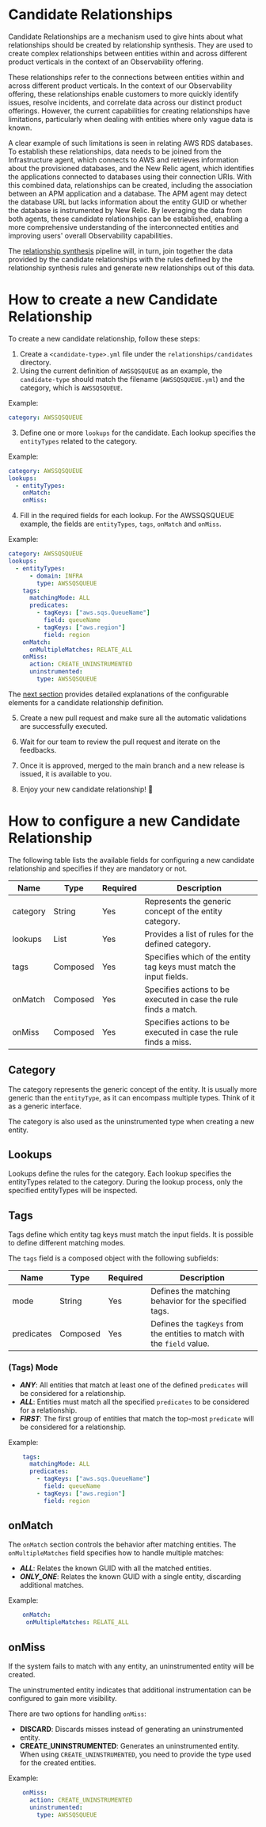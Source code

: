 # Candidate Relationships

Candidate Relationships are a mechanism used to give hints about what relationships should be created by relationship synthesis. 
They are used to create complex relationships between entities within and across different product verticals in the context of an Observability offering.

These relationships refer to the connections between entities within and across different product verticals. 
In the context of our Observability offering, these relationships enable customers to more quickly identify issues, 
resolve incidents, and correlate data across our distinct product offerings. 
However, the current capabilities for creating relationships have limitations, 
particularly when dealing with entities where only vague data is known.

A clear example of such limitations is seen in relating AWS RDS databases. 
To establish these relationships, data needs to be joined from the Infrastructure agent, 
which connects to AWS and retrieves information about the provisioned databases, and the New Relic agent, 
which identifies the applications connected to databases using their connection URIs. 
With this combined data, relationships can be created, including the association between an APM application and a database. 
The APM agent may detect the database URL but lacks information about the entity GUID or whether the database is instrumented by New Relic. 
By leveraging the data from both agents, these candidate relationships can be established, 
enabling a more comprehensive understanding of the interconnected entities and improving users' overall Observability capabilities.

The [relationship synthesis](relationship_synthesis.md) pipeline will, in turn, join together the data provided by the candidate relationships 
with the rules defined by the relationship synthesis rules and generate new relationships out of this data.

# How to create a new Candidate Relationship

To create a new candidate relationship, follow these steps:

1. Create a `<candidate-type>.yml` file under the `relationships/candidates` directory.
2. Using the current definition of `AWSSQSQUEUE` as an example, the `candidate-type` should match the
filename (`AWSSQSQUEUE.yml`) and the category, which is `AWSSQSQUEUE`.

Example:

```yaml
category: AWSSQSQUEUE
```

3. Define one or more `lookups` for the candidate. Each lookup specifies the `entityTypes` related to the category.

Example:

```yaml
category: AWSSQSQUEUE
lookups:
  - entityTypes:
    onMatch:
    onMiss:
```

4. Fill in the required fields for each lookup. For the AWSSQSQUEUE example, the fields are `entityTypes`, `tags`, `onMatch` and `onMiss`.

Example:

```yaml
category: AWSSQSQUEUE
lookups:
  - entityTypes:
      - domain: INFRA
        type: AWSSQSQUEUE
    tags:
      matchingMode: ALL
      predicates:
        - tagKeys: ["aws.sqs.QueueName"]
          field: queueName
        - tagKeys: ["aws.region"]
          field: region
    onMatch:
      onMultipleMatches: RELATE_ALL
    onMiss:
      action: CREATE_UNINSTRUMENTED
      uninstrumented:
        type: AWSSQSQUEUE
```

The [next section](#how-to-configure-a-new-candidate-relationship) provides detailed explanations of the configurable elements for a candidate relationship definition.

5. Create a new pull request and make sure all the automatic validations are successfully executed.

6. Wait for our team to review the pull request and iterate on the feedbacks.

7. Once it is approved, merged to the main branch and a new release is issued, it is available to you.

8. Enjoy your new candidate relationship! :tada:

# How to configure a new Candidate Relationship

The following table lists the available fields for configuring a new candidate relationship and specifies if they are mandatory or not.

| **Name** | **Type** | **Required** | **Description**                                                     |
|----------|----------|-------------|---------------------------------------------------------------------|
| category | String   | Yes         | Represents the generic concept of the entity category.              |
| lookups  | List     | Yes         | Provides a list of rules for the defined category.                  |
| tags     | Composed | Yes         | Specifies which of the entity tag keys must match the input fields. |
| onMatch  | Composed | Yes         | Specifies actions to be executed in case the rule finds a match.    |
| onMiss   | Composed | Yes         | Specifies actions to be executed in case the rule finds a miss.     |

## Category

The category represents the generic concept of the entity. It is usually more generic than the `entityType`, 
as it can encompass multiple types. Think of it as a generic interface.

The category is also used as the uninstrumented type when creating a new entity.

## Lookups

Lookups define the rules for the category. Each lookup specifies the entityTypes related to the category.
During the lookup process, only the specified entityTypes will be inspected.

## Tags

Tags define which entity tag keys must match the input fields. It is possible to define different matching modes.

The `tags` field is a composed object with the following subfields:

| **Name**   | **Type** | **Required** | **Description**                                                         |
|------------|----------|-------------|--------------------------------------------------------------------------|
| mode       | String   | Yes         | Defines the matching behavior for the specified tags.                    |
| predicates | Composed | Yes         | Defines the `tagKeys` from the entities to match with the `field` value. |

### (Tags) Mode

* ***ANY***: All entities that match at least one of the defined `predicates` will be considered for a relationship.
* ***ALL***: Entities must match all the specified `predicates` to be considered for a relationship.
* ***FIRST***: The first group of entities that match the top-most `predicate` will be considered for a relationship.

Example:
```yaml
    tags:
      matchingMode: ALL
      predicates:
        - tagKeys: ["aws.sqs.QueueName"]
          field: queueName
        - tagKeys: ["aws.region"]
          field: region
```

## onMatch

The `onMatch` section controls the behavior after matching entities. The `onMultipleMatches` field specifies how to handle multiple matches:

* ***ALL***: Relates the known GUID with all the matched entities.
* ***ONLY_ONE***: Relates the known GUID with a single entity, discarding additional matches.

Example:
```yaml
    onMatch:
     onMultipleMatches: RELATE_ALL
```

## onMiss

If the system fails to match with any entity, an uninstrumented entity will be created.

The uninstrumented entity indicates that additional instrumentation can be configured to gain more visibility.

There are two options for handling `onMiss`:

* **DISCARD**: Discards misses instead of generating an uninstrumented entity.
* **CREATE_UNINSTRUMENTED**: Generates an uninstrumented entity.
When using `CREATE_UNINSTRUMENTED`, you need to provide the type used for the created entities.

Example:
```yaml
    onMiss:
      action: CREATE_UNINSTRUMENTED
      uninstrumented:
        type: AWSSQSQUEUE
```